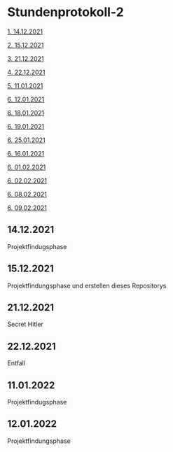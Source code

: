 <h1>Stundenprotokoll-2</h1>

<a href="#1">1. 14.12.2021</a>

<a href="#2">2. 15.12.2021</a>

<a href="#3">3. 21.12.2021</a>

<a href="#4">4. 22.12.2021</a>

<a href="#5">5. 11.01.2021</a>

<a href="#6">6. 12.01.2021</a>

<a href="#6">6. 18.01.2021</a>

<a href="#6">6. 19.01.2021</a>

<a href="#6">6. 25.01.2021</a>

<a href="#6">6. 16.01.2021</a>

<a href="#6">6. 01.02.2021</a>

<a href="#6">6. 02.02.2021</a>

<a href="#6">6. 08.02.2021</a>

<a href="#6">6. 09.02.2021</a>


<h2 id="1">14.12.2021</h1>

Projektfindugsphase

<h2 id="2">15.12.2021</h1>

Projektfindungsphase und erstellen dieses Repositorys

<h2 id="3">21.12.2021</h1>

Secret Hitler

<h2 id="4">22.12.2021</h1>

Entfall

<h2 id="5">11.01.2022</h1>

Projektfindugsphase

<h2 id="6">12.01.2022</h1>

Projektfindungsphase
